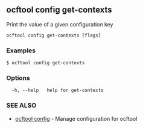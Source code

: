 ## ocftool config get-contexts

Print the value of a given configuration key

```
ocftool config get-contexts [flags]
```

### Examples

```
$ ocftool config get-contexts

```

### Options

```
  -h, --help   help for get-contexts
```

### SEE ALSO

* [ocftool config](ocftool_config.md)	 - Manage configuration for ocftool

